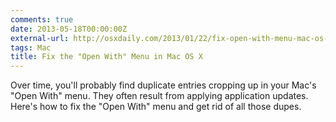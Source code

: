 ```yaml
---
comments: true
date: 2013-05-18T00:00:00Z
external-url: http://osxdaily.com/2013/01/22/fix-open-with-menu-mac-os-x/
tags: Mac
title: Fix the "Open With" Menu in Mac OS X
---
```


Over time, you'll probably find duplicate entries cropping up in your Mac's
"Open With" menu.  They often result from applying application updates.
Here's how to fix the "Open With" menu and get rid of all those dupes.
